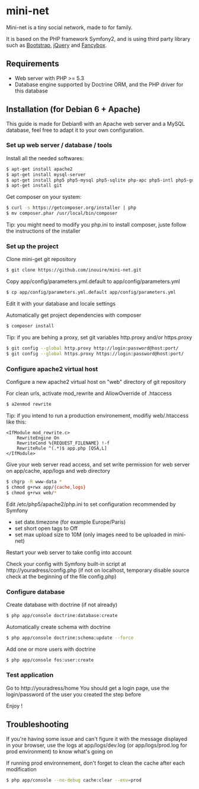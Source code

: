 mini-net
========

Mini-net is a tiny social network, made to for family.

It is based on the PHP framework Symfony2, and is using third party library such as [Bootstrap](http://twitter.github.com/bootstrap/), [jQuery](http://jquery.com/) and [Fancybox](http://fancyapps.com/fancybox/).

## Requirements

* Web server with PHP >= 5.3 
* Database engine supported by Doctrine ORM, and the PHP driver for this database

## Installation (for Debian 6 + Apache)

This guide is made for Debian6 with an Apache web server and a MySQL database, feel free to adapt it to your own configuration.

### Set up web server / database / tools

Install all the needed softwares:
``` bash
$ apt-get install apache2
$ apt-get install mysql-server
$ apt-get install php5 php5-mysql php5-sqlite php-apc php5-intl php5-gd
$ apt-get install git
```

Get composer on your system:
``` bash
$ curl -s https://getcomposer.org/installer | php
$ mv composer.phar /usr/local/bin/composer
```
Tip: you might need to modify you php.ini to install composer, juste follow the instructions of the installer

### Set up the project

Clone mini-get git repository
``` bash
$ git clone https://github.com/inouire/mini-net.git
```

Copy app/config/parameters.yml.default to app/config/parameters.yml
``` bash
$ cp app/config/parameters.yml.default app/config/parameters.yml
```
Edit it with your database and locale settings

Automatically get project dependencies with composer
``` bash
$ composer install
```

Tip: if you are behing a proxy, set git variables http.proxy and/or https.proxy
``` bash
$ git config --global http.proxy http://login:password@host:port/
$ git config --global https.proxy https://login:password@host:port/
```

### Configure apache2 virtual host

Configure a new apache2 virtual host on "web" directory of git repository

For clean urls, activate mod_rewrite and AllowOverride of .htaccess
``` bash
$ a2enmod rewrite
```

Tip: if you intend to run a production environement, modifiy web/.htaccess like this:
```
<IfModule mod_rewrite.c>
    RewriteEngine On
    RewriteCond %{REQUEST_FILENAME} !-f
    RewriteRule ^(.*)$ app.php [QSA,L]
</IfModule>
```
 
Give your web server read access, and set write permission for web server on app/cache, app/logs and web directory
``` bash
$ chgrp -R www-data *
$ chmod g+rwx app/{cache,logs}
$ chmod g+rwx web/*
```

Edit /etc/php5/apache2/php.ini to set configuration recommended by Symfony
* set date.timezone (for example Europe/Paris)
* set short open tags to Off
* set max upload size to 10M (only images need to be uploaded in mini-net)

Restart your web server to take config into account

Check your config with Symfony built-in script at http://youradress/config.php
(if not on localhost, temporary disable source check at the beginning of the file config.php)

### Configure database

Create database with doctrine (if not already) 
``` bash
$ php app/console doctrine:database:create
```

Automatically create schema with doctrine
 ``` bash
$ php app/console doctrine:schema:update --force
```

Add one or more users with doctrine
 ``` bash
$ php app/console fos:user:create
```

### Test application

Go to http://youradress/home
You should get a login page, use the login/password of the user you created the step before

Enjoy !

## Troubleshooting

If you're having some issue and can't figure it with the message displayed in your browser, use the logs at app/logs/dev.log (or app/logs/prod.log for prod environment) to know what's going on

If running prod environnement, don't forget to clean the cache after each modification
``` bash
$ php app/console --no-debug cache:clear --env=prod
```


